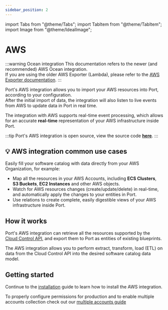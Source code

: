 ```yaml
---
sidebar_position: 2
---
```


import Tabs from "@theme/Tabs";
import TabItem from "@theme/TabItem";
import Image from "@theme/IdealImage";

# AWS

:::warning Ocean integration
This documentation refers to the newer (and recommended) AWS Ocean integration.  
If you are using the older AWS Exporter (Lambda), please refer to the [AWS Exporter documentation](./aws-exporter/).
:::

Port's AWS integration allows you to import your AWS resources into Port, according to your configuration.  
After the initial import of data, the integration will also listen to live events from AWS to update data in Port in real time.

The integration with AWS supports real-time event processing, which allows for an accurate **real-time** representation of your AWS infrastructure inside Port.

:::tip
Port's AWS integration is open source, view the source code [**here**](https://github.com/port-labs/ocean/tree/main/integrations/aws).
:::

## 💡 AWS integration common use cases

Easily fill your software catalog with data directly from your AWS Organization, for example:

- Map all the resources in your AWS Accounts, including **ECS Clusters**, **S3 Buckets**, **EC2 Instances** and other AWS objects.
- Watch for AWS resources changes (create/update/delete) in real-time, and automatically apply the changes to your entities in Port.
- Use relations to create complete, easily digestible views of your AWS infrastructure inside Port.

## How it works

Port's AWS integration can retrieve all the resources supported by the [Cloud Control API](https://docs.aws.amazon.com/cloudcontrolapi/latest/userguide/supported-resources.html), and export them to Port as entities of existing blueprints.

The AWS integration allows you to perform extract, transform, load (ETL) on data from the Cloud Control API into the desired software catalog data model.

## Getting started

Continue to the [installation](./installations/installation.md) guide to learn how to install the AWS integration.

To properly configure permissions for production and to enable multiple accounts collection check out our [multiple accounts guide](./installations/multi_account.md)

